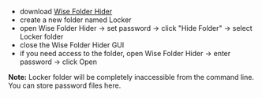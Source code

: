 - download [Wise Folder Hider](https://www.wisecleaner.com/wise-folder-hider.html)
- create a new folder named Locker
- open Wise Folder Hider -> set password -> click "Hide Folder" -> select Locker folder
- close the Wise Folder Hider GUI
- if you need access to the folder, open Wise Folder Hider -> enter password -> click Open

**Note:** Locker folder will be completely inaccessible from the command line. You can store password files here.
